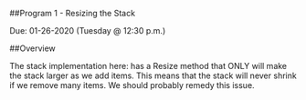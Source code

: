 ##Program 1 - Resizing the Stack

Due: 01-26-2020 (Tuesday @ 12:30 p.m.)

##Overview

The stack implementation here: has a Resize method that ONLY will make the stack larger as we add items.
This means that the stack will never shrink if we remove many items.
We should probably remedy this issue.
